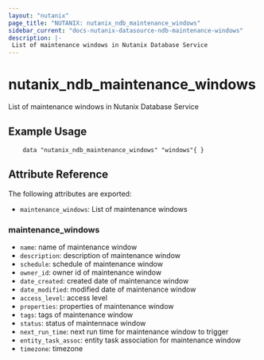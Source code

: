 ```yaml
---
layout: "nutanix"
page_title: "NUTANIX: nutanix_ndb_maintenance_windows"
sidebar_current: "docs-nutanix-datasource-ndb-maintenance-windows"
description: |-
 List of maintenance windows in Nutanix Database Service
---
```


# nutanix_ndb_maintenance_windows

 List of maintenance windows in Nutanix Database Service

## Example Usage

```hcl
    data "nutanix_ndb_maintenance_windows" "windows"{ } 
```


## Attribute Reference

The following attributes are exported:

* `maintenance_windows`: List of maintenance windows 

### maintenance_windows

* `name`: name of maintenance window
* `description`: description of maintenance window
* `schedule`: schedule of maintenance window
* `owner_id`: owner id of maintenance window
* `date_created`: created date of maintenance window
* `date_modified`: modified date of maintenance window
* `access_level`: access level
* `properties`: properties of maintenance window
* `tags`: tags of maintenance window 
* `status`: status of maintennace window
* `next_run_time`: next run time for maintenance window to trigger 
* `entity_task_assoc`: entity task association for maintenance window
* `timezone`: timezone
